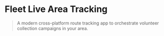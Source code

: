 # Fleet Live Area Tracking

> A modern cross-platform route tracking app to orchestrate volunteer collection campaigns in your area.
